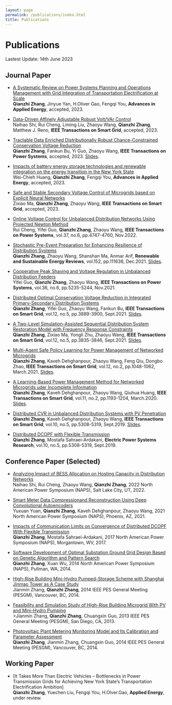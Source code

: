 ```yaml
---
layout: page
permalink: /publications/index.html
title: Publications
---
```


# Publications

Lastest Update: 14th June 2023

## Journal Paper
- [A Systematic Review on Power Systems Planning and Operations Management with Grid Integration of Transportation Electrification at Scale](https://QZZ2023.github.io/mypaper/ADAPEN_EV_1.pdf)<br>**Qianzhi Zhang**, Jinyue Yan, H.Oliver Gao, Fengqi You, **Advances in Applied Energy**, accepted, 2023.

- [Data-Driven Affinely Adjustable Robust Volt/VAr Control](https://QZZ2023.github.io/mypaper/TSG_CVR_2.pdf)<br>Naihao Shi, Rui Cheng, Liming Liu, Zhaoyu Wang, **Qianzhi Zhang**, Matthew J. Reno, **IEEE Transactions on Smart Grid**, accepted, 2023.

- [Tractable Data Enriched Distributionally Robust Chance-Constrained Conservation Voltage Reduction](https://QZZ2023.github.io/mypaper/TPWRS_CVR_3.pdf)<br>**Qianzhi Zhang**, Fankun Bu, Yi Guo, Zhaoyu Wang, **IEEE Transactions on Power Systems**, accepted, 2023. [Slides](https://QZZ2023.github.io/mypaper/slides/CVR_3.pdf).

- [Impacts of battery energy storage technologies and renewable integration on the energy transition in the New York State](https://QZZ2023.github.io/mypaper/ADAPEN_Huang.pdf)<br>Wei-Chieh Huang, **Qianzhi Zhang**, Fengqi You, **Advances in Applied Energy**, accepted, 2023.

- [Safe and Stable Secondary Voltage Control of Microgrids based on Explicit Neural Networks](https://QZZ2023.github.io/mypaper/TSG_ZX.pdf)<br>Zixiao Ma, **Qianzhi Zhang**, Zhaoyu Wang, **IEEE Transactions on Smart Grid**, accepted, 2023.

- [Online Voltage Control for Unbalanced Distribution Networks Using Projected Newton Method](https://QZZ2023.github.io/mypaper/TSG_RUI.pdf)<br>Rui Cheng, Yifei Guo, **Qianzhi Zhang**, Zhaoyu Wang, **IEEE Transactions on Power Systems**, vol.37, no.6, pp.4747-4760, Nov.2022.

- [Stochastic Pre-Event Preparation for Enhancing Resilience of Distribution Systems](https://QZZ2023.github.io/mypaper/RSER_RES_1.pdf)<br>**Qianzhi Zhang**, Zhaoyu Wang, Shanshan Ma, Anmar Arif, **Renewable and Sustainable Energy Reviews**, vol.152, pp.111636, Dec.2021. [Slides](https://QZZ2023.github.io/mypaper/slides/RES_12.pdf).

- [Cooperative Peak Shaving and Voltage Regulation in Unbalanced Distribution Feeders](https://QZZ2023.github.io/mypaper/TSG_YIFEI.pdf)<br>Yifei Guo, **Qianzhi Zhang**, Zhaoyu Wang, **IEEE Transactions on Power Systems**, vol.36, no.6, pp.5235-5244, Nov.2021.

- [Distributed Optimal Conservation Voltage Reduction in Integrated Primary-Secondary Distribution Systems](https://QZZ2023.github.io/mypaper/TSG_CVR_2.pdf)<br>**Qianzhi Zhang**, Yifei Guo, Zhaoyu Wang, Fankun Bu, **IEEE Transactions on Smart Grid**, vol.12, no.5, pp.3889-3900, Sept.2021. [Slides](https://QZZ2023.github.io/mypaper/slides/CVR_12.pdf).

- [A Two-Level Simulation-Assisted Sequential Distribution System Restoration Model with Frequency Response Constraints](https://QZZ2023.github.io/mypaper/TSG_RES_2.pdf)<br>**Qianzhi Zhang**, Zixiao Ma, Yongli Zhu, Zhaoyu Wang, **IEEE Transactions on Smart Grid**, vol.12, no.5, pp.3835-3846, Sept.2021. [Slides](https://QZZ2023.github.io/mypaper/slides/RES_12.pdf).

- [Multi-Agent Safe Policy Learning for Power Management of Networked Microgrids](https://QZZ2023.github.io/mypaper/TSG_RL_2.pdf)<br>**Qianzhi Zhang**, Kaveh Dehghanpour, Zhaoyu Wang, Feng Qiu, Dongbo Zhao, **IEEE Transactions on Smart Grid**, vol.12, no.2, pp.1048-1062, March.2021. [Slides](https://QZZ2023.github.io/mypaper/slides/RL_2.pdf).

- [A Learning-Based Power Management Method for Networked Microgrids uder Incomplete Information](https://QZZ2023.github.io/mypaper/TSG_RL_1.pdf)<br>**Qianzhi Zhang**, Kaveh Dehghanpour, Zhaoyu Wang, Qiuhua Huang, **IEEE Transactions on Smart Grid**, vol.11, no.2, pp.1193-1204, March.2020. [Slides](https://QZZ2023.github.io/mypaper/slides/RL_1.pdf).

- [Distributed CVR in Unbalanced Distribution Systems with PV Penetration](https://QZZ2023.github.io/mypaper/TSG_CVR_1.pdf)<br>**Qianzhi Zhang**, Kaveh Dehghanpour, Zhaoyu Wang, **IEEE Transactions on Smart Grid**, vol.10, no.5, pp.5308-5319, Sept.2019. [Slides](https://QZZ2023.github.io/mypaper/slides/CVR_12.pdf).

- [Distributed DCOPF with Flexible Transmission](https://QZZ2023.github.io/mypaper/EPSR_DCOPF.pdf)<br>**Qianzhi Zhang**, Mostafa Sahraei-Ardakani, **Electric Power Systems Research**, vol.10, no.5, pp.5308-5319, Sept.2019.


## Conference Paper (Selected)

- [Analyzing Impact of BESS Allocation on Hosting Capacity in Distribution Networks](https://QZZ2023.github.io/mypaper/NAPS_NH.pdf)<br>Naihao Shi, Rui Cheng, Zhaoyu Wang, **Qianzhi Zhang**, 2022 North American Power Symposium (NAPS), Salt Lake City, UT, 2022.

- [Smart Meter Data Compressionand Reconstruction Using Deep Convolutional Autoencoders](https://QZZ2023.github.io/mypaper/NAPS_YX.pdf)<br>Yuxuan Yuan, **Qianzhi Zhang**, Kaveh Dehghanpour, Zhaoyu Wang, 2021 North American Power Symposium (NAPS), Phoenix, AZ, 2021.

- [Impacts of Communication Limits on Convergence of Distributed DCOPF With Flexible Transmission](https://QZZ2023.github.io/mypaper/NAPS_QZ_2.pdf)<br>**Qianzhi Zhang**, Mostafa Sahraei-Ardakani, 2017 North American Power Symposium (NAPS), Morgantown, WV, 2017.

- [Software Development of Optimal Substation Ground Grid Design Based on Genetic Algorithm and Pattern Search](https://QZZ2023.github.io/mypaper/NAPS_QZ_1.pdf)<br>**Qianzhi Zhang**, Xuan Wu, 2014 North American Power Symposium (NAPS), Pullman, WA, 2014.

- [High-Rise Building Mini-Hydro Pumped-Storage Scheme with Shanghai Jinmao Tower as A Case Study](https://QZZ2023.github.io/mypaper/PESGM_3.pdf)<br>Jianmin Zhang, **Qianzhi Zhang**, 2014 IEEE PES General Meeting (PESGM), Vancouver, BC, 2014.

- [Feasibility and Simulation Study of High-Rise Building Microgrid With PV and Mini-Hydro Pumping](https://QZZ2023.github.io/mypaper/PESGM_2.pdf)<br>>Jianmin Zhang, **Qianzhi Zhang**, Chuangxin Guo, 2013 IEEE PES General Meeting (PESGM), San Diego, CA, 2013.

- [Photovoltaic Plant Metering Monitoring Model and Its Calibration and Parameter Assessment](https://QZZ2023.github.io/mypaper/PESGM_1.pdf)<br>**Qianzhi Zhang**, Jianmin Zhang, Chuangxin Guo, 2014 IEEE PES General Meeting (PESGM), Vancouver, BC, 2014.

## Working Paper

- [It Takes More Than Electric Vehicles – Bottlenecks in Power Transmission Grids for Achieving New York State’s Transportation Electrification Ambition]<br>**Qianzhi Zhang**, Yuechen Liu, Fengqi You, H.Olver.Gao, **Applied Energy**, under review.
